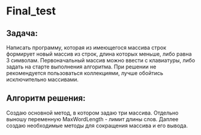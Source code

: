 # Final_test
## Задача:
Написать программу, которая из имеющегося массива строк формирует новый массив из строк, длина которых меньше, либо равна 3 символам. Первоначальный массив можно ввести с клавиатуры, либо задать на старте выполнения алгоритма. При решении не рекомендуется пользоваться коллекциями, лучше обойтись исключительно массивами.
## Алгоритм решения:
Создаю основной метод, в котором задаю три массива. Отдельно выношу переменную MaxWordLength - лимит длины слов. Даплее создаю необходимые методы для сокращения массива и его вывода.